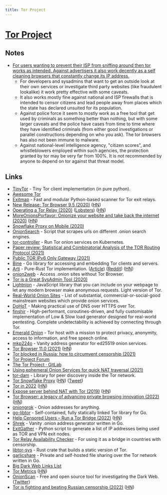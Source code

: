 ```yaml
---
title: Tor Project
---
```


# [Tor Project](https://www.torproject.org/download/)

## Notes

- [For users wanting to prevent their ISP from sniffing around then tor works as intended. Against advertisers it also work decently as a self cleaning browsers that constantly change its IP address.](https://news.ycombinator.com/item?id=24564415)
  - For developers and sysadmins that want to get an outside look at their own services or investigate third party websites (like fraudulent lookalike) it work pretty effective with some caveats.
  - It also works mostly fine against national and ISP firewalls that is intended to censor citizens and lead people away from places which the state has declared unsuited for its population.
  - Against police force it seem to mostly work as a free tool that get used by criminals as something better than nothing, but with some larger caveats and the police have cases from time to time where they have identified criminals (from either good investigations or parallel constructions depending on who you ask). The tor browsers has also not been immune to malware.
  - Against national-level intelligence agency, "citizen scores", and whistleblowers employed within such agencies, the protection granted by tor may be very far from 100%. It is not recommended by anyone to depend on tor against that threat model.

## Links

- [TinyTor](https://github.com/Marten4n6/TinyTor) - Tiny Tor client implementation (in pure python).
- [Awesome Tor](https://github.com/ajvb/awesome-tor)
- [Exitmap](https://github.com/NullHypothesis/exitmap) - Fast and modular Python-based scanner for Tor exit relays.
- [New Release: Tor Browser 9.5 (2020)](https://blog.torproject.org/new-release-tor-browser-95) ([HN](https://news.ycombinator.com/item?id=23392814))
- [Operating a Tor Relay (2020)](https://birb007.github.io/blog/2020/06/06/operating-a-tor-relay.html) ([Lobsters](https://lobste.rs/s/is2li1/operating_tor_relay)) ([HN](https://news.ycombinator.com/item?id=23536949))
- [MoreOnionsPorfavor: Onionize your website and take back the internet (2020)](https://blog.torproject.org/more-onions-porfavor) ([HN](https://news.ycombinator.com/item?id=23775704))
- [Snowflake Proxy on Mobile (2020)](https://blog.torproject.org/gsoc-2020-snowflake-proxy-mobile)
- [OnionSearch](https://github.com/megadose/OnionSearch) - Script that scrapes urls on different .onion search engines.
- [tor-controller](https://github.com/kragniz/tor-controller) - Run Tor onion services on Kubernetes.
- [Paper review: Statistical and Combinatorial Analysis of the TOR Routing Protocol (2021)](https://dustri.org/b/paper-review-statistical-and-combinatorial-analysis-of-the-tor-routing-protocol.html)
- [Public TOR IPv6 Only Gateway (2021)](https://blog.shamm.as/posts/2021-01-18-public_tor_ipv6_gateway/)
- [Bine](https://github.com/cretz/bine) - Go library for accessing and embedding Tor clients and servers.
- [Arti](https://gitlab.torproject.org/tpo/core/arti/) - Pure-Rust Tor implementation. ([Article](https://blog.torproject.org/announcing-arti)) ([Reddit](https://www.reddit.com/r/programming/comments/ogw5o7/the_tor_project_announces_arti_a_tor/)) ([HN](https://news.ycombinator.com/item?id=30683879))
- [onion2web](https://github.com/starius/onion2web) - Access .onion sites without Tor Browser.
- [Tor is a Great SysAdmin Tool (2020)](https://www.jamieweb.net/blog/tor-is-a-great-sysadmin-tool/)
- [Lightnion](https://github.com/spring-epfl/lightnion) - JavaScript library that you can include on your webpage to let any modern browser make anonymous requests. Light version of Tor.
- [Real-World Onion Sites](https://github.com/alecmuffett/real-world-onion-sites) - List of substantial, commercial-or-social-good mainstream websites which provide onion services.
- [DoHoT](https://github.com/alecmuffett/dohot) - Making practical use of DNS over HTTPS over Tor.
- [finshir](https://github.com/isgasho/finshir) - High-performant, coroutines-driven, and fully customisable implementation of Low & Slow load generator designed for real-world pentesting. Complete undetectability is achieved by connecting through Tor.
- [Emerald Onion](https://emeraldonion.org/) - Tor host with a mission to protect privacy, anonymity, access to information, and free speech online.
- [mkp224o](https://github.com/cathugger/mkp224o) - Vanity address generator for ed25519 onion services.
- [Tor Browser 11.0 (2021)](https://blog.torproject.org/new-release-tor-browser-11-0) ([HN](https://news.ycombinator.com/item?id=29165747))
- [Tor blocked in Russia: how to circumvent censorship (2021)](https://forum.torproject.net/t/tor-blocked-in-russia-how-to-circumvent-censorship/982)
- [Tor Project Forum](https://forum.torproject.net/)
- [The Tor Project · GitLab](https://gitlab.torproject.org/tpo)
- [Using ephemeral Onion Services for quick NAT traversal (2021)](https://www.trickster.dev/post/using-ephemeral-onion-services-for-quick-nat-traversal/)
- [tor-dam](https://github.com/parazyd/tordam) - Library for peer discovery inside the Tor network.
- [Tor Snowflake Proxy](https://snowflake.torproject.org/) ([HN](https://news.ycombinator.com/item?id=29634636)) ([Tweet](https://twitter.com/genderjokes/status/1497284560811225095))
- [Tor in 2022](https://blog.torproject.org/tor-in-2022/) ([HN](https://news.ycombinator.com/item?id=29635213))
- [Expose server behind NAT with Tor (2019)](https://golb.hplar.ch/2019/01/expose-server-tor.html) ([HN](https://news.ycombinator.com/item?id=29929399))
- [Tor Browser: a legacy of advancing private browsing innovation (2022)](https://blog.torproject.org/tor-browser-advancing-privacy-innovation/) ([HN](https://news.ycombinator.com/item?id=30123982))
- [oniongrok](https://github.com/cmars/oniongrok) - Onion addresses for anything.
- [go-libtor](https://github.com/berty/go-libtor) - Self-contained, fully statically linked Tor library for Go.
- [Help Censored Users – Run a Tor Bridge (2022)](https://blog.torproject.org/run-a-bridge-campaign/) ([HN](https://news.ycombinator.com/item?id=30566093))
- [Shrek](https://github.com/innix/shrek) - Vanity .onion address generator written in Go.
- [ExitGather](https://github.com/uforia/exitgather) - Python script to generate a list of IP addresses being used as TOR and VPN exit nodes.
- [Tor Relay Availability Checker](https://github.com/ValdikSS/tor-relay-scanner) - For using it as a bridge in countries with censorship.
- [libtor-sys](https://github.com/MagicalBitcoin/libtor-sys) - Rust crate that builds a static version of Tor.
- [garlicshare](https://github.com/R4yGM/garlicshare) - Private and self-hosted file sharing over the Tor network written in Go.
- [Big Dark Web Links List](https://www.webhostingsecretrevealed.net/blog/security/dark-web-websites-onion-links/)
- [Tor Metrics](https://metrics.torproject.org/) ([HN](https://news.ycombinator.com/item?id=32240037))
- [OnionScan](https://github.com/s-rah/onionscan) - Free and open source tool for investigating the Dark Web. ([Twitter](https://twitter.com/OnionScan))
- [Tor is fighting and beating Russian censorship (2022)](https://www.wired.com/story/tor-browser-russia-blocks/) ([HN](https://news.ycombinator.com/item?id=32288058))
